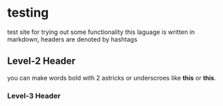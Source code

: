 # testing
test site for trying out some functionality 
this laguage is written in markdown, headers are denoted by hashtags 

## Level-2 Header
you can make words bold with 2 astricks or underscroes like **this** or __this__. 

### Level-3 Header 
